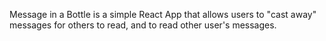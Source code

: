 Message in a Bottle is a simple React App that allows users to "cast away" messages for others to read, and to read other user's messages.
